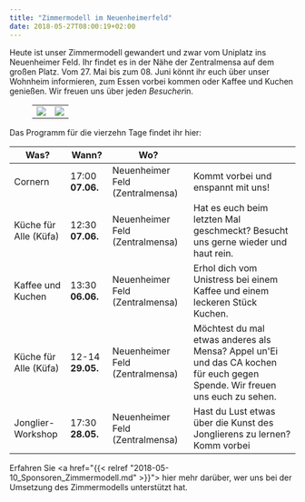 ```yaml
---
title: "Zimmermodell im Neuenheimerfeld"
date: 2018-05-27T08:00:19+02:00
---
```


Heute ist unser Zimmermodell gewandert und zwar vom Uniplatz ins Neuenheimer Feld. Ihr findet es in der Nähe der Zentralmensa auf dem großen Platz.
Vom 27. Mai bis zum 08. Juni könnt ihr euch über unser Wohnheim informieren, zum Essen vorbei kommen oder Kaffee und Kuchen genießen. 
Wir freuen uns über jede*n Besucher*in. 

<figure>
<table>
 <tr>
  <td><img src="/aktuelles/Demonstrator5.jpg" /></td><td><img src="/aktuelles/Demonstrator6.jpg" /></td>
 </tr>
</table>
</figure>

Das Programm für die vierzehn Tage findet ihr hier:

| Was?                  | Wann?            | Wo?                             |                                                                                                                             |
|-----------------------|------------------|---------------------------------|-----------------------------------------------------------------------------------------------------------------------------|
| Cornern               | 17:00 **07.06.** | Neuenheimer Feld (Zentralmensa) | Kommt vorbei und enspannt mit uns!                                                                                          |
| Küche für Alle (Küfa) | 12:30 **07.06.** | Neuenheimer Feld (Zentralmensa) | Hat es euch beim letzten Mal geschmeckt? Besucht uns gerne wieder und haut rein.                                            |
| Kaffee und Kuchen     | 13:30 **06.06.** | Neuenheimer Feld (Zentralmensa) | Erhol dich vom Unistress bei einem Kaffee und einem leckeren Stück Kuchen.                                                  |
| Küche für Alle (Küfa) | 12-14 **29.05.** | Neuenheimer Feld (Zentralmensa) | Möchtest du mal etwas anderes als Mensa? Appel un'Ei und das CA kochen für euch gegen Spende. Wir freuen uns euch zu sehen. |
| Jonglier-Workshop     | 17:30 **28.05.** | Neuenheimer Feld (Zentralmensa) | Hast du Lust etwas über die Kunst des Jonglierens zu lernen? Komm vorbei                                                    |

Erfahren Sie <a href="{{< relref "2018-05-10_Sponsoren_Zimmermodell.md" >}}"> hier</a> mehr darüber, wer uns bei der Umsetzung des Zimmermodells unterstützt hat.
